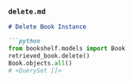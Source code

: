 
### `delete.md`

```markdown
# Delete Book Instance

```python
from bookshelf.models import Book
retrieved_book.delete()
Book.objects.all()
# <QuerySet []>
